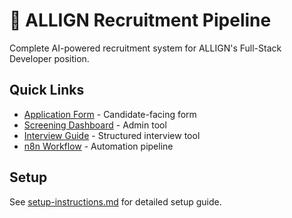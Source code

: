 # 🚀 ALLIGN Recruitment Pipeline

Complete AI-powered recruitment system for ALLIGN's Full-Stack Developer position.

## Quick Links
- [Application Form](application-form.html) - Candidate-facing form
- [Screening Dashboard](screening-dashboard.html) - Admin tool
- [Interview Guide](interview-guide.html) - Structured interview tool
- [n8n Workflow](n8n-workflow.json) - Automation pipeline

## Setup
See [setup-instructions.md](setup-instructions.md) for detailed setup guide.
